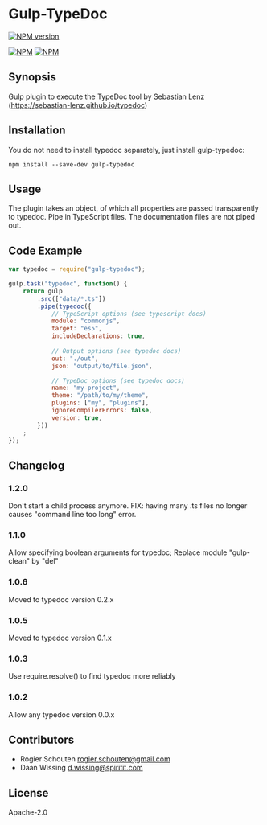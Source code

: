 # Gulp-TypeDoc

[![NPM version](https://badge.fury.io/js/gulp-typedoc.svg)](http://badge.fury.io/js/gulp-typedoc)

[![NPM](https://nodei.co/npm/gulp-typedoc.png?downloads=true&downloadRank=true&stars=true)](https://nodei.co/npm/gulp-typedoc/)
[![NPM](https://nodei.co/npm-dl/gulp-typedoc.png?months=9&height=3)](https://nodei.co/npm/gulp-typedoc/)

## Synopsis


Gulp plugin to execute the TypeDoc tool by Sebastian Lenz (https://sebastian-lenz.github.io/typedoc)


## Installation

You do not need to install typedoc separately, just install gulp-typedoc:

```
npm install --save-dev gulp-typedoc
```

## Usage

The plugin takes an object, of which all properties are passed transparently to typedoc. Pipe in TypeScript files. The documentation files are not piped out. 

## Code Example

```javascript
var typedoc = require("gulp-typedoc");

gulp.task("typedoc", function() {
	return gulp
		.src(["data/*.ts"])
		.pipe(typedoc({ 
			// TypeScript options (see typescript docs)
			module: "commonjs", 
			target: "es5",
			includeDeclarations: true,
			
			// Output options (see typedoc docs)
			out: "./out", 
			json: "output/to/file.json",

			// TypeDoc options (see typedoc docs)
			name: "my-project", 
			theme: "/path/to/my/theme",
			plugins: ["my", "plugins"],
			ignoreCompilerErrors: false,
			version: true,
		}))
	;
});
```

## Changelog

### 1.2.0
Don't start a child process anymore.
FIX: having many .ts files no longer causes "command line too long" error.

### 1.1.0
Allow specifying boolean arguments for typedoc;
Replace module "gulp-clean" by "del"

### 1.0.6
Moved to typedoc version 0.2.x

### 1.0.5
Moved to typedoc version 0.1.x

### 1.0.3
Use require.resolve() to find typedoc more reliably

### 1.0.2
Allow any typedoc version 0.0.x

## Contributors

* Rogier Schouten <rogier.schouten@gmail.com>
* Daan Wissing <d.wissing@spiritit.com>

## License

Apache-2.0


